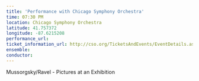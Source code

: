 ```yaml
---
title: 'Performance with Chicago Symphony Orchestra'
time: 07:30 PM
location: Chicago Symphony Orchestra
latitude: 41.757372
longitude: -87.6215208
performance_url: 
ticket_information_url: http://cso.org/TicketsAndEvents/EventDetails.aspx?eid=5588
ensemble: 
conductor: 
---
```

Mussorgsky/Ravel - Pictures at an Exhibition